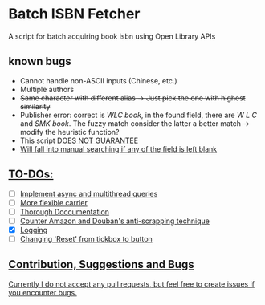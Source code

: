 # Batch ISBN Fetcher
A script for batch acquiring book isbn using Open Library APIs
## known bugs
- Cannot handle non-ASCII inputs (Chinese, etc.)
- Multiple authors
- <del>Same character with different alias -> Just pick the one with highest similarity</del>
- Publisher error: correct is <i>WLC book</i>, in the found field, there are <i> W L C </i> and <i> SMK book</i>. The fuzzy match consider the latter a better match -> modify the heuristic function?
- This script <u>DOES NOT GUARANTEE
- Will fall into manual searching if any of the field is left blank
## TO-DOs:
- [ ] Implement async and multithread queries
- [ ] More flexible carrier
- [ ] Thorough Doccumentation
- [ ] Counter Amazon and Douban's anti-scrapping technique
- [x] Logging
- [ ] Changing 'Reset' from tickbox to button
## Contribution, Suggestions and Bugs
Currently I do not accept any pull requests, but feel free to create issues if you encounter bugs.